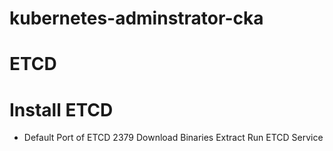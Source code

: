 # kubernetes-adminstrator-cka

# ETCD
# Install ETCD

* Default Port of ETCD 2379
Download Binaries
Extract
Run ETCD Service